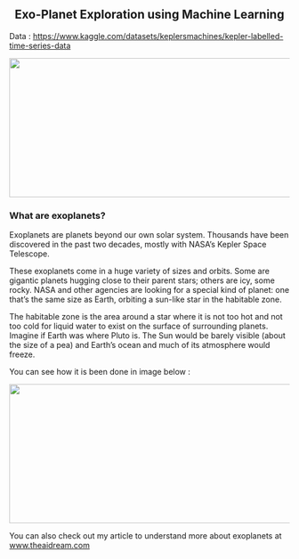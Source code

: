## **<center>Exo-Planet Exploration using Machine Learning</center>**

Data : https://www.kaggle.com/datasets/keplersmachines/kepler-labelled-time-series-data

<center><img src="https://www.philosophytalk.org/sites/default/files/styles/large_blog__900x400_/public/graham-holtshausen-fUnfEz3VLv4-unsplash.jpg" width="520" height="250" ></center>

### What are exoplanets?           
Exoplanets are planets beyond our own solar system. Thousands have been discovered in the past two decades, mostly with NASA’s Kepler Space Telescope.

These exoplanets come in a huge variety of sizes and orbits. Some are gigantic planets hugging close to their parent stars; others are icy, some rocky. NASA and other agencies are looking for a special kind of planet: one that’s the same size as Earth, orbiting a sun-like star in the habitable zone.

The habitable zone is the area around a star where it is not too hot and not too cold for liquid water to exist on the surface of surrounding planets. Imagine if Earth was where Pluto is. The Sun would be barely visible (about the size of a pea) and Earth’s ocean and much of its atmosphere would freeze.

You can see how it is been done in image below :         
<center><img src="https://www.nasa.gov/sites/default/files/images/656348main_ToV_transit_diag_full.jpg" width="520" height="250" ></center>

You can also check out my article to understand more about exoplanets at www.theaidream.com

